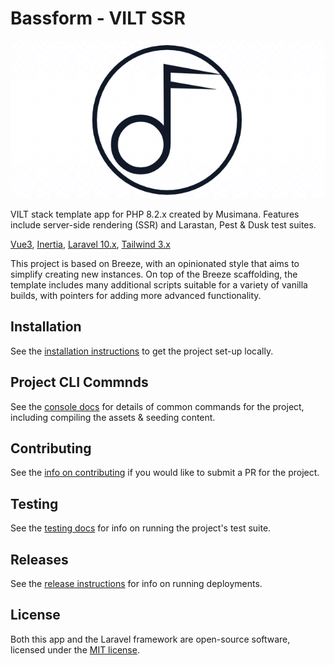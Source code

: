 # Bassform - VILT SSR

![Bassform - VILT SSR](resources/img/banner-readme.png)

VILT stack template app for PHP 8.2.x created by Musimana. Features include server-side rendering (SSR) and Larastan, Pest & Dusk test suites.

[Vue3](https://vuejs.org/),
[Inertia](https://inertiajs.com/),
[Laravel 10.x](https://laravel.com/docs),
[Tailwind 3.x](https://tailwindcss.com/docs)

This project is based on Breeze, with an opinionated style that aims to simplify creating new instances. On top of the Breeze scaffolding,
the template includes many additional scripts suitable for a variety of vanilla builds, with pointers for adding more advanced functionality.

## Installation

See the [installation instructions](.docs/INSTALL.md) to get the project set-up locally.

## Project CLI Commnds

See the [console docs](.docs/CONSOLE.md) for details of common commands for the project, including compiling the assets & seeding content.

## Contributing

See the [info on contributing](.docs/CONTRIBUTING.md) if you would like to submit a PR for the project.

## Testing

See the [testing docs](.docs/TESTING.md) for info on running the project's test suite.

## Releases

See the [release instructions](.docs/RELEASE.md) for info on running deployments.

## License

Both this app and the Laravel framework are open-source software, licensed under the [MIT license](https://opensource.org/licenses/MIT).
